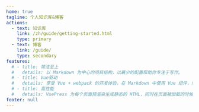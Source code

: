 ```yaml
---
home: true
tagline: 个人知识库&博客
actions:
  - text: 知识库
    link: /zh/guide/getting-started.html
    type: primary
  - text: 博客
    link: /guide/
    type: secondary
features:
  # - title: 简洁至上
  #   details: 以 Markdown 为中心的项目结构，以最少的配置帮助你专注于写作。
  # - title: Vue驱动
  #   details: 享受 Vue + webpack 的开发体验，在 Markdown 中使用 Vue 组件，同时可以使用 Vue 来开发自定义主题。
  # - title: 高性能
  #   details: VuePress 为每个页面预渲染生成静态的 HTML，同时在页面被加载的时候，将作为 SPA 运行。
footer: null
---
```

